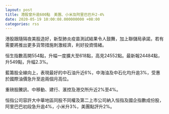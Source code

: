 ```yaml
---
layout: post
title: 港股曾升逾600點　美團、小米及阿里巴巴升2-4%
date: 2020-05-19 10:00:08.000000000 +08:00
categories: rss
---
```


港股跟隨隔夜美股造好，新型肺炎疫苗測試結果令人鼓舞，加上聯儲局承諾，若有需要將推出更多貨幣措施刺激經濟，利好投資情緒。

恒生指數高開554點，升幅一度擴大至618點，高見24552點。最新報24484點，升549點，升幅2.3%。

藍籌股全線向上，表現最好的中石油升近6%，中海油及中石化均升逾3%，受惠於國際油價急升至逾兩個月高位。

重磅股騰訊、中移動、建行、滙控及港交所升近2%至4%。

恒指公司容許大中華地區同股不同權及第二上市公司納入恒指及國企指數成份股，阿里巴巴初段急升逾4%，小米升3%，美團點評升2%。
